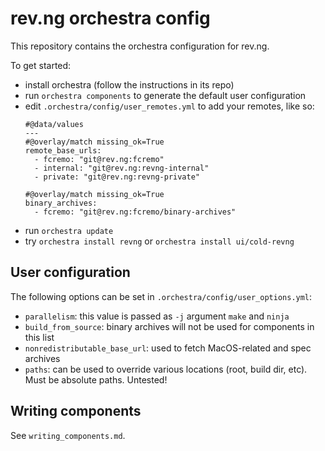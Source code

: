 # rev.ng orchestra config

This repository contains the orchestra configuration for rev.ng.

To get started:

* install orchestra (follow the  instructions in its repo)
* run `orchestra components` to generate the default user configuration
* edit `.orchestra/config/user_remotes.yml` to add your remotes, like so:
  ```
  #@data/values
  ---
  #@overlay/match missing_ok=True
  remote_base_urls:
    - fcremo: "git@rev.ng:fcremo"
    - internal: "git@rev.ng:revng-internal"
    - private: "git@rev.ng:revng-private"
  
  #@overlay/match missing_ok=True
  binary_archives:
    - fcremo: "git@rev.ng:fcremo/binary-archives"
  ```
* run `orchestra update`
* try `orchestra install revng` or `orchestra install ui/cold-revng`

## User configuration

The following options can be set in `.orchestra/config/user_options.yml`:

* `parallelism`: this value is passed as `-j` argument `make` and `ninja`
* `build_from_source`: binary archives will not be used for components in this list
* `nonredistributable_base_url`: used to fetch MacOS-related and spec archives
* `paths`: can be used to override various locations (root, build dir, etc).
  Must be absolute paths. Untested!

## Writing components

See `writing_components.md`.
